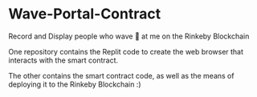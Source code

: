 # Wave-Portal-Contract
Record and Display people who wave 👋  at me on the Rinkeby Blockchain

One repository contains the Replit code to create the web browser that interacts with the smart contract.

The other contains the smart contract code, as well as the means of deploying it to the Rinkeby Blockchain :)
